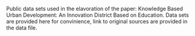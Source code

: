Public data sets used in the elavoration of the paper: Knowledge Based Urban Development: An Innovation District Based on Education.
Data sets are provided here for convinience, link to original sources are provided in the data file.
